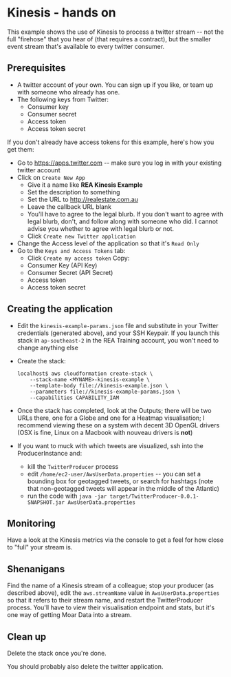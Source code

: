 # Kinesis - hands on

This example shows the use of Kinesis to process a twitter stream --
not the full "firehose" that you hear of (that requires a contract), but
the smaller event stream that's available to every twitter consumer.

## Prerequisites

* A twitter account of your own. You can sign up if you like, or team up
  with someone who already has one.
* The following keys from Twitter:
    * Consumer key
    * Consumer secret
    * Access token
    * Access token secret

If you don't already have access tokens for this example, here's how you
get them:

* Go to https://apps.twitter.com -- make sure you log in with your
  existing twitter account
* Click on `Create New App`
    * Give it a name like **REA Kinesis Example**
    * Set the description to something
    * Set the URL to http://realestate.com.au
    * Leave the callback URL blank
    * You'll have to agree to the legal blurb. If you don't want to
      agree with legal blurb, don't, and follow along with someone who
      did. I cannot advise you whether to agree with legal blurb or not.
    * Click `Create new Twitter application`
* Change the Access level of the application so that it's `Read Only`
* Go to the `Keys and Access Tokens` tab:
    * Click `Create my access token`
Copy:
    * Consumer Key (API Key)
    * Consumer Secret (API Secret)
    * Access token
    * Access token secret

## Creating the application

* Edit the `kinesis-example-params.json` file and substitute in your
  Twitter credentials (generated above), and your SSH Keypair. If you
  launch this stack in `ap-southeast-2` in the REA Training account, you
  won't need to change anything else
* Create the stack:

    ```
    localhost$ aws cloudformation create-stack \
        --stack-name <MYNAME>-kinesis-example \
        --template-body file://kinesis-example.json \
        --parameters file://kinesis-example-params.json \
        --capabilities CAPABILITY_IAM
    ```
* Once the stack has completed, look at the Outputs; there will be two
  URLs there, one for a Globe and one for a Heatmap visualisation; I
  recommend viewing these on a system with decent 3D OpenGL drivers (OSX
  is fine, Linux on a Macbook with nouveau drivers is **not**)
* If you want to muck with which tweets are visualized, ssh into the
  ProducerInstance and:
    * kill the `TwitterProducer` process
    * edit `/home/ec2-user/AwsUserData.properties` -- you can set a
      bounding box for geotagged tweets, or search for hashtags (note
      that non-geotagged tweets will appear in the middle of the
      Atlantic)
    * run the code with `java -jar target/TwitterProducer-0.0.1-SNAPSHOT.jar AwsUserData.properties`

## Monitoring

Have a look at the Kinesis metrics via the console to get a feel for how
close to "full" your stream is.

## Shenanigans

Find the name of a Kinesis stream of a colleague; stop your producer (as
described above), edit the `aws.streamName` value in
`AwsUserData.properties` so that it refers to their stream name, and
restart the TwitterProducer process. You'll have to view their
visualisation endpoint and stats, but it's one way of getting Moar Data
into a stream.

## Clean up

Delete the stack once you're done.

You should probably also delete the twitter application.
